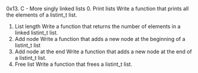 0x13. C - More singly linked lists
0. Print lists
Write a function that prints all the elements of a listint_t list.
1. List length
Write a function that returns the number of elements in a linked listint_t list.
2. Add node
Write a function that adds a new node at the beginning of a listint_t list
3. Add node at the end
Write a function that adds a new node at the end of a listint_t list.
4. Free list
Write a function that frees a listint_t list.
